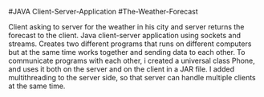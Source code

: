 #JAVA Client-Server-Application
#The-Weather-Forecast

Client asking to server for the weather in his city and server returns the forecast to the client.
Java client-server application using sockets and streams.
Creates two different programs that runs on different computers but at the same time works together and sending data to each other.
To communicate programs with each other, i created a universal class Phone, and uses it both on the server and on the client in a JAR file.
I added multithreading to the server side, so that server can handle multiple clients at the same time.
